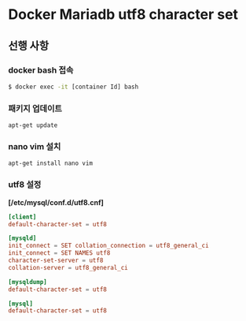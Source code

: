 # Docker Mariadb utf8 character set

## 선행 사항

### docker bash 접속

```bash
$ docker exec -it [container Id] bash
```

### 패키지 업데이트

```
apt-get update
```

### nano vim 설치

```
apt-get install nano vim
```

### utf8 설정

**[/etc/mysql/conf.d/utf8.cnf]**

```conf
[client] 
default-character-set = utf8 

[mysqld] 
init_connect = SET collation_connection = utf8_general_ci
init_connect = SET NAMES utf8
character-set-server = utf8
collation-server = utf8_general_ci

[mysqldump]
default-character-set = utf8

[mysql]
default-character-set = utf8
```
